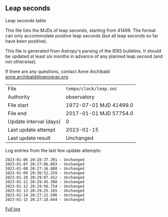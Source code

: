
## Leap seconds

Leap seconds table

This file lists the MJDs of leap seconds, starting from 41499.
The format can only accommodate positive leap seconds (but all
leap seconds so far have been positive).

This file is generated from Astropy's parsing of the IERS
bulletins. It should be updated at least six months in advance
of any planned leap second (and not otherwise).

If there are any questions, contact Anne Archibald
<anne.archibald@nanograv.org>.

|     |     |
|:--- |:--- |
| File | `tempo/clock/leap.sec` |
| Authority | observatory |
| File start | 1972-07-01 MJD 41499.0 |
| File end | 2017-01-01 MJD 57754.0 |
| Update interval (days) | 0 |
| Last update attempt | 2023-01-15 |
| Last update result | Unchanged |

Log entries from the last few update attempts:
```
2023-01-06 20:28:37.391 - Unchanged
2023-01-07 20:27:06.093 - Unchanged
2023-01-08 20:27:16.888 - Unchanged
2023-01-09 20:30:52.259 - Unchanged
2023-01-10 20:29:07.412 - Unchanged
2023-01-11 20:29:45.308 - Unchanged
2023-01-12 20:29:56.754 - Unchanged
2023-01-13 20:29:25.165 - Unchanged
2023-01-14 20:27:22.596 - Unchanged
2023-01-15 20:27:18.644 - Unchanged
```
[Full log](https://raw.githubusercontent.com/ipta/pulsar-clock-corrections/main/log/tempo/clock/leap.sec.log)
